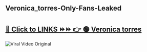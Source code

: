 
 ## Veronica_torres-Only-Fans-Leaked

# <h2><a href="https://clipsfans.com/Veronica_torres&ref=git">🔗 Click to LINKS ⏩⏩ 👉 🟢 Veronica torres </a></h2>

<a href="https://clipsfans.com/Veronica_torres&ref=git" rel="nofollow" data-target="animated-image.originalLink"><img src="https://i.ibb.co.com/xMMVF88/686577567.gif" alt="Viral Video Original" style="max-width: 100%; display: inline-block;" data-target="animated-image.originalImage"></a>
